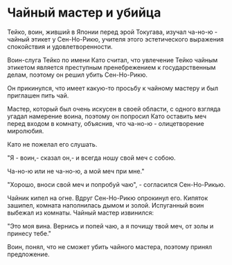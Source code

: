 # Чайный мастер и убийца

Тейко, воин, живший в Японии перед эрой Токугава, изучал ча-но-ю - чайный этикет у Сен-Но-Рикю, учителя этого эстетического выражения спокойствия и удовлетворенности.

Воин-слуга Тейко по имени Като считал, что увлечение Тейко чайным этикетом является преступным пренебрежением к государственным делам, поэтому он  решил убить Сен-Но-Рикю.

Он прикинулся, что имеет какую-то просьбу к чайному мастеру и был приглашен пить чай.

Мастер, который был очень искусен в своей области, с одного взгляда угадал намерение воина, поэтому он попросил Като оставить меч перед входом в комнату, объяснив, что ча-но-ю - олицетворение миролюбия.

Като не пожелал его слушать.

"Я - воин,- сказал он,- и всегда ношу свой меч с собою.

Ча-но-ю или не ча-но-ю, а мой меч при мне."

"Хорошо, вноси свой меч и попробуй чаю", - согласился Сен-Но-Рикью.

Чайник кипел на огне. Вдруг Сен-Но-Рикю опрокинул его. Кипяток зашипел, комната наполнилась дымом и золой. Испуганный воин выбежал из комнаты. Чайный мастер извинился:

"Это моя вина. Вернись и попей чаю, а я почищу твой меч, от золы и принесу тебе."

Воин, понял, что не сможет убить чайного мастера, поэтому принял предложение.
